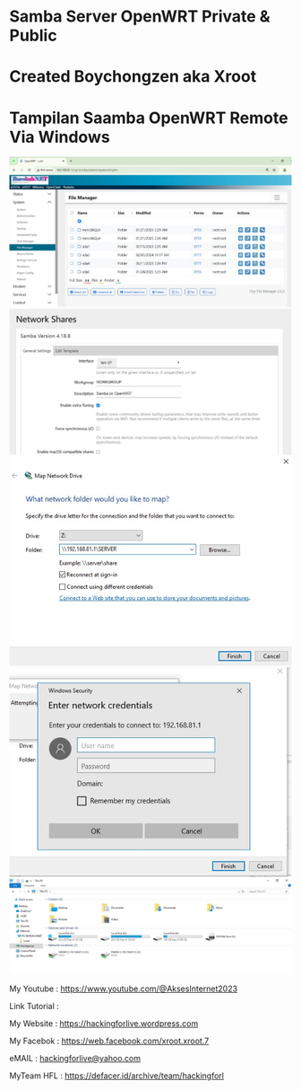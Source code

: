 # Samba Server OpenWRT  Private & Public

# Created Boychongzen aka Xroot

#  Tampilan Saamba OpenWRT Remote Via Windows
![be](https://raw.githubusercontent.com/boychongzen18/Server_OpenWRT/refs/heads/main/openwrt.jpg)
![be](https://raw.githubusercontent.com/boychongzen18/Server_OpenWRT/refs/heads/main/samba.jpg)
![be](https://raw.githubusercontent.com/boychongzen18/Server_OpenWRT/refs/heads/main/server.jpg)
![be](https://raw.githubusercontent.com/boychongzen18/Server_OpenWRT/refs/heads/main/login.jpg)
![be](https://raw.githubusercontent.com/boychongzen18/Server_OpenWRT/refs/heads/main/hdd.jpg)

My Youtube    : https://www.youtube.com/@AksesInternet2023

Link Tutorial : 

My Website    : https://hackingforlive.wordpress.com

My Facebok    : https://web.facebook.com/xroot.xroot.7

eMAIL         : hackingforlive@yahoo.com     

MyTeam HFL    : https://defacer.id/archive/team/hackingforl
